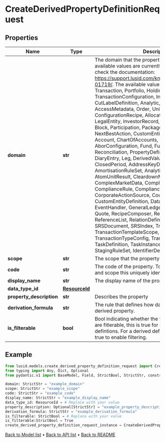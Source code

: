 # CreateDerivedPropertyDefinitionRequest

## Properties
Name | Type | Description | Notes
------------ | ------------- | ------------- | -------------
**domain** | **str** | The domain that the property exists in. Not all available values are currently supported, please check the documentation: https://support.lusid.com/knowledgebase/article/KA-01719/. The available values are: NotDefined, Transaction, Portfolio, Holding, ReferenceHolding, TransactionConfiguration, Instrument, CutLabelDefinition, Analytic, PortfolioGroup, Person, AccessMetadata, Order, UnitResult, MarketData, ConfigurationRecipe, Allocation, Calendar, LegalEntity, InvestorRecord, Placement, Execution, Block, Participation, Package, OrderInstruction, NextBestAction, CustomEntity, InstrumentEvent, Account, ChartOfAccounts, CustodianAccount, Abor, AborConfiguration, Fund, FundConfiguration, Fee, Reconciliation, PropertyDefinition, Compliance, DiaryEntry, Leg, DerivedValuation, Timeline, ClosedPeriod, AddressKeyDefinition, AmortisationRuleSet, AnalyticsSetInventory, AtomUnitResult, CleardownModule, ComplexMarketData, ComplianceRunSummary, ComplianceRule, ComplianceRunInfo, CorporateActionSource, CounterpartyAgreement, CustomEntityDefinition, DataType, Dialect, EventHandler, GeneralLedgerProfile, PostingModule, Quote, RecipeComposer, ReconciliationRunBreak, ReferenceList, RelationDefinition, ReturnBlockIndex, SRSDocument, SRSIndex, TransactionTemplate, TransactionTemplateScope, TransactionType, TransactionTypeConfig, TranslationScript, TaskDefinition, TaskInstance, Worker, StagingRuleSet, IdentifierDefinition | 
**scope** | **str** | The scope that the property exists in. | 
**code** | **str** | The code of the property. Together with the domain and scope this uniquely identifies the property. | 
**display_name** | **str** | The display name of the property. | 
**data_type_id** | [**ResourceId**](ResourceId.md) |  | 
**property_description** | **str** | Describes the property | [optional] 
**derivation_formula** | **str** | The rule that defines how data is composed for a derived property. | 
**is_filterable** | **bool** | Bool indicating whether the values of this property are fitlerable, this is true for all non-derived property defintions.  For a derived definition this must be set true to enable filtering. | 
## Example

```python
from lusid.models.create_derived_property_definition_request import CreateDerivedPropertyDefinitionRequest
from typing import Any, Dict, Optional
from pydantic.v1 import BaseModel, Field, StrictBool, StrictStr, constr, validator

domain: StrictStr = "example_domain"
scope: StrictStr = "example_scope"
code: StrictStr = "example_code"
display_name: StrictStr = "example_display_name"
data_type_id: ResourceId = # Replace with your value
property_description: Optional[StrictStr] = "example_property_description"
derivation_formula: StrictStr = "example_derivation_formula"
is_filterable: StrictBool = # Replace with your value
is_filterable:StrictBool = True
create_derived_property_definition_request_instance = CreateDerivedPropertyDefinitionRequest(domain=domain, scope=scope, code=code, display_name=display_name, data_type_id=data_type_id, property_description=property_description, derivation_formula=derivation_formula, is_filterable=is_filterable)

```

[Back to Model list](../README.md#documentation-for-models) &#8226; [Back to API list](../README.md#documentation-for-api-endpoints) &#8226; [Back to README](../README.md)

